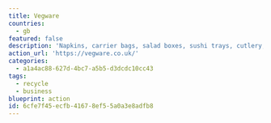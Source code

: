 ```yaml
---
title: Vegware
countries:
  - gb
featured: false
description: 'Napkins, carrier bags, salad boxes, sushi trays, cutlery, disposable coffee cups, all made from plants using renewable, lower carbon, recycled or reclaimed materials, and designed to be commercially compostable with food waste, where accepted.'
action_url: 'https://vegware.co.uk/'
categories:
  - a1a4ac88-627d-4bc7-a5b5-d3dcdc10cc43
tags:
  - recycle
  - business
blueprint: action
id: 6cfe7f45-ecfb-4167-8ef5-5a0a3e8adfb8
---
```

